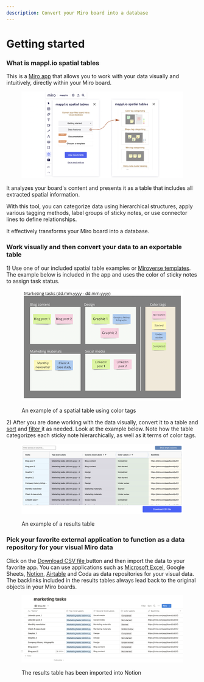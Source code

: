 ```yaml
---
description: Convert your Miro board into a database
---
```


# Getting started

### What is mappl.io spatial tables

This is a [Miro app](https://miro.com/marketplace/spatial-tables/) that allows you to work with your data visually and intuitively, directly within your Miro board.

<figure><img src=".gitbook/assets/GettingStarted_01.png" alt=""><figcaption></figcaption></figure>

It analyzes your board's content and presents it as a table that includes all extracted spatial information.

With this tool, you can categorize data using hierarchical structures, apply various tagging methods, label groups of sticky notes, or use connector lines to define relationships.

It effectively transforms your Miro board into a database.

### **Work visually and then convert your data to an exportable table**

1\) Use one of our included spatial table examples or [Miroverse templates](https://miro.com/miroverse/search/?term=mappl.io). The example below is included in the app and uses the color of sticky notes to assign task status.

<figure><img src=".gitbook/assets/GettingStarted_SpatialTables_01 (1).png" alt=""><figcaption><p>An example of a spatial table using color tags</p></figcaption></figure>

2\) After you are done working with the data visually, convert it to a table and [sort](results-tables/sort.md) and [filter ](results-tables/filter.md)it as needed. Look at the example below. Note how the table categorizes each sticky note hierarchically, as well as it terms of color tags.

<figure><img src=".gitbook/assets/GettingStarted_ (1).png" alt=""><figcaption><p>An example of a results table</p></figcaption></figure>

### Pick your favorite external application to function as a data repository for your visual Miro data

Click on the [Download CSV file ](export/csv-export.md)button and then import the data to your favorite app. You can use applications such as [Microsoft Excel](export/export-to-excel.md), Google Sheets, [Notion](export/export-to-notion.md), [Airtable](export/export-to-airtable.md) and Coda as data repositories for your visual data. The backlinks included in the results tables always lead back to the original objects in your Miro boards.

<figure><img src=".gitbook/assets/Export_Notion_01.png" alt=""><figcaption><p>The results table has been imported into Notion</p></figcaption></figure>
